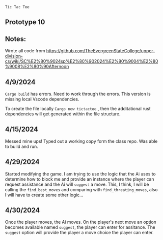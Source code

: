 ```
Tic Tac Toe
```

## Prototype 10

## Notes:
Wrote all code from https://github.com/TheEvergreenStateCollege/upper-division-cs/wiki/SC%E2%80%9024sp%E2%80%902024%E2%80%9004%E2%80%9008%E2%80%90Afternoon <br>

## 4/9/2024 
```Cargo build``` has errors. Need to work through the errors. This version is missing local Vscode dependencies.<br>

To create the file locally ```Cargo new tictactoe``` , then the additational rust dependencies will get generated within the file structure.<br> 

## 4/15/2024

Messed mine ups! Typed out a working copy form the class repo. Was able to build and run. 

## 4/29/2024

Started modifying the game. I am trying to use the logic that the Ai uses to determine how to block me and provide an instance where the player can request assistance and the Ai will ```suggest``` a move. This, I think, I will be calling the ```find_best_moves``` and comparing with ```find_threating_moves```, also I will have to create some other logic...<br>

## 4/30/2024

Once the player moves, the Ai moves. On the player's next move an option becomes available named ```suggest```, the player can enter for assitance. The ```suggest``` option will provide the player a move choice the player can enter.

